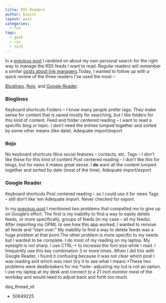 ```yaml
---
title: RSS Readers
author: bsoist
layout: post
categories:
  - fun
tags:
  - geek
  - rss
  - tech
---
```

In a [ previous post][1] I rambled on about my own personal search for the right way to manage the RSS feeds I want to read. Regular readers will remember a similar [posts about link managers][2].<!--more-->Today, I wanted to follow up with a quick review of the three readers I&#8217;ve used the most &#8211; 

[Bloglines][3], [Rojo][4], and [Google Reader][5].  


### Bloglines

Keyboard shortcuts Folders &#8211; I know many people prefer tags. They make sense for content that is saved mostly for searching, but I like folders for this kind of content. Feed and folder centered reading &#8211; I want to read a specific blog or topic. I don&#8217;t need the entries lumped together and sorted by some other means (like date). Adequate import/export

### Rojo

No keyboard shortcuts Nice social features &#8211; contacts, etc. Tags &#8211; I don&#8217;t like these for this kind of content Post centered reading &#8211; I don&#8217;t like this for blogs, but for news it makes great sense. I **do** want all the content lumped together and sorted by date (most of the time). Adequate import/export

### Google Reader

Keyboard shortcuts Post centered reading &#8211; so I could use it for news Tags &#8211; still don&#8217;t like &#8216;em Adequate import. Never checked for export.

In my [previous post][1] I mentioned two problems that compelled me to give up on Google&#8217;s effort. The first is my inability to find a way to easily delete feeds, or more specifically, groups of feeds (in my case &#8211; all my feeds). After importing my OPML to see how this app worked, I wanted to remove all feeds and &#8220;start over.&#8221; My inability to find a way to delete feeds was a huge problem at that point.The other problem is more specific to my needs but I wanted to be complete. I do most of my reading on my laptop. My eyesight is not sharp. I use CTRL-+ to increase the font size while I read. I frequently use this key combination 3 or more times. When I did this with Google Reader, I found it confusing because it was not clear which post I was reading and which was next (try it to see what I mean).\*These two problems were dealbreakers for me.\*note- adjusting my lcd is not an option. I use my laptop at my desk and connect to a 21 inch monitor most of the workday and would need to adjust back and forth too much.

 [1]: http://bsoist.geexfiles.com/index.php/2005/10/16/information-overload/
 [2]: http://bsoist.geexfiles.com/index.php/2005/07/23/link-managers/
 [3]: http://bloglines.com/
 [4]: http://rojo.com/
 [5]: http://reader.google.com/
dsq_thread_id:
  - 50649225
